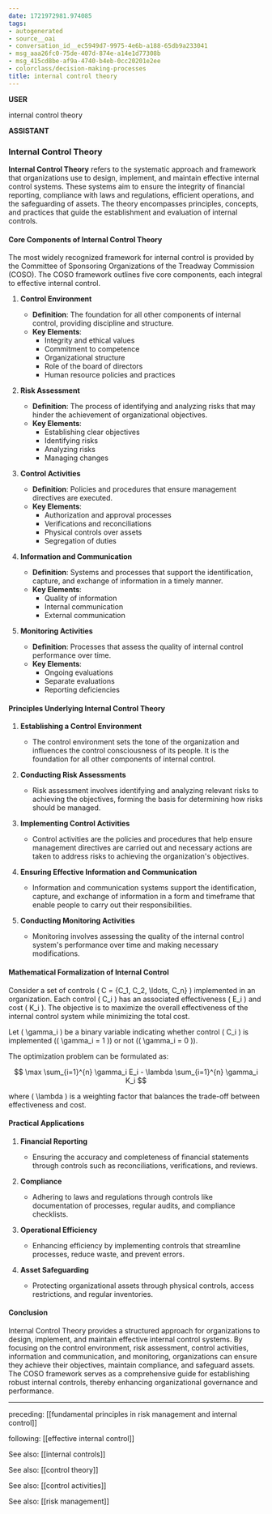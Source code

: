 ```yaml
---
date: 1721972981.974085
tags:
- autogenerated
- source__oai
- conversation_id__ec5949d7-9975-4e6b-a188-65db9a233041
- msg_aaa26fc0-75de-407d-874e-a14e1d77308b
- msg_415cd8be-af9a-4740-b4eb-0cc20201e2ee
- colorclass/decision-making-processes
title: internal control theory
---
```


**USER**

internal control theory


**ASSISTANT**

### Internal Control Theory

**Internal Control Theory** refers to the systematic approach and framework that organizations use to design, implement, and maintain effective internal control systems. These systems aim to ensure the integrity of financial reporting, compliance with laws and regulations, efficient operations, and the safeguarding of assets. The theory encompasses principles, concepts, and practices that guide the establishment and evaluation of internal controls.

#### Core Components of Internal Control Theory

The most widely recognized framework for internal control is provided by the Committee of Sponsoring Organizations of the Treadway Commission (COSO). The COSO framework outlines five core components, each integral to effective internal control.

1. **Control Environment**
   - **Definition**: The foundation for all other components of internal control, providing discipline and structure.
   - **Key Elements**:
     - Integrity and ethical values
     - Commitment to competence
     - Organizational structure
     - Role of the board of directors
     - Human resource policies and practices

2. **Risk Assessment**
   - **Definition**: The process of identifying and analyzing risks that may hinder the achievement of organizational objectives.
   - **Key Elements**:
     - Establishing clear objectives
     - Identifying risks
     - Analyzing risks
     - Managing changes

3. **Control Activities**
   - **Definition**: Policies and procedures that ensure management directives are executed.
   - **Key Elements**:
     - Authorization and approval processes
     - Verifications and reconciliations
     - Physical controls over assets
     - Segregation of duties

4. **Information and Communication**
   - **Definition**: Systems and processes that support the identification, capture, and exchange of information in a timely manner.
   - **Key Elements**:
     - Quality of information
     - Internal communication
     - External communication

5. **Monitoring Activities**
   - **Definition**: Processes that assess the quality of internal control performance over time.
   - **Key Elements**:
     - Ongoing evaluations
     - Separate evaluations
     - Reporting deficiencies

#### Principles Underlying Internal Control Theory

1. **Establishing a Control Environment**
   - The control environment sets the tone of the organization and influences the control consciousness of its people. It is the foundation for all other components of internal control.

2. **Conducting Risk Assessments**
   - Risk assessment involves identifying and analyzing relevant risks to achieving the objectives, forming the basis for determining how risks should be managed.

3. **Implementing Control Activities**
   - Control activities are the policies and procedures that help ensure management directives are carried out and necessary actions are taken to address risks to achieving the organization's objectives.

4. **Ensuring Effective Information and Communication**
   - Information and communication systems support the identification, capture, and exchange of information in a form and timeframe that enable people to carry out their responsibilities.

5. **Conducting Monitoring Activities**
   - Monitoring involves assessing the quality of the internal control system's performance over time and making necessary modifications.

#### Mathematical Formalization of Internal Control

Consider a set of controls \( C = \{C_1, C_2, \ldots, C_n\} \) implemented in an organization. Each control \( C_i \) has an associated effectiveness \( E_i \) and cost \( K_i \). The objective is to maximize the overall effectiveness of the internal control system while minimizing the total cost.

Let \( \gamma_i \) be a binary variable indicating whether control \( C_i \) is implemented (\( \gamma_i = 1 \)) or not (\( \gamma_i = 0 \)).

The optimization problem can be formulated as:

$$
\max \sum_{i=1}^{n} \gamma_i E_i - \lambda \sum_{i=1}^{n} \gamma_i K_i
$$

where \( \lambda \) is a weighting factor that balances the trade-off between effectiveness and cost.

#### Practical Applications

1. **Financial Reporting**
   - Ensuring the accuracy and completeness of financial statements through controls such as reconciliations, verifications, and reviews.

2. **Compliance**
   - Adhering to laws and regulations through controls like documentation of processes, regular audits, and compliance checklists.

3. **Operational Efficiency**
   - Enhancing efficiency by implementing controls that streamline processes, reduce waste, and prevent errors.

4. **Asset Safeguarding**
   - Protecting organizational assets through physical controls, access restrictions, and regular inventories.

#### Conclusion

Internal Control Theory provides a structured approach for organizations to design, implement, and maintain effective internal control systems. By focusing on the control environment, risk assessment, control activities, information and communication, and monitoring, organizations can ensure they achieve their objectives, maintain compliance, and safeguard assets. The COSO framework serves as a comprehensive guide for establishing robust internal controls, thereby enhancing organizational governance and performance.


---

preceding: [[fundamental principles in risk management and internal control]]  


following: [[effective internal control]]

See also: [[internal controls]]


See also: [[control theory]]


See also: [[control activities]]


See also: [[risk management]]
